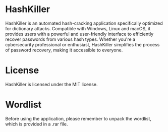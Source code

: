 # HashKiller
HashKiller is an automated hash-cracking application specifically optimized for dictionary attacks. Compatible with Windows, Linux and macOS, it provides users with a powerful and user-friendly interface to efficiently recover passwords from various hash types. Whether you're a cybersecurity professional or enthusiast, HashKiller simplifies the process of password recovery, making it accessible to everyone.

# License
HashKiller is licensed under the MIT license.

# Wordlist
Before using the application, please remember to unpack the wordlist, which is provided in a .rar file.
